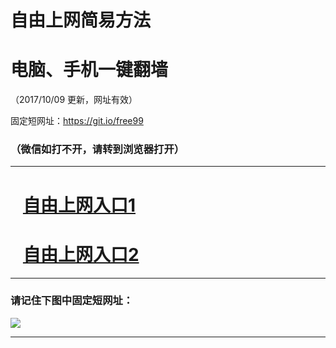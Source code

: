 ﻿# 自由上网简易方法

# 电脑、手机一键翻墙

（2017/10/09 更新，网址有效）

固定短网址：https://git.io/free99

### （微信如打不开，请转到浏览器打开）


***





# &nbsp;&nbsp; <a href="http://ft730410731.fwq-tz-1001.info/fwqtz01.html?t=10090011783 " target="_blank">自由上网入口1</a>
# &nbsp;&nbsp; <a href="http://ft2881719930.fwq-tz-1002.info/fwqtz02.html?t=100900119505 " target="_blank">自由上网入口2</a>
***

### 请记住下图中固定短网址：

<img src="https://s3-us-west-2.amazonaws.com/fwq-1001/yjfq-20170905okok.png" /> 


***


